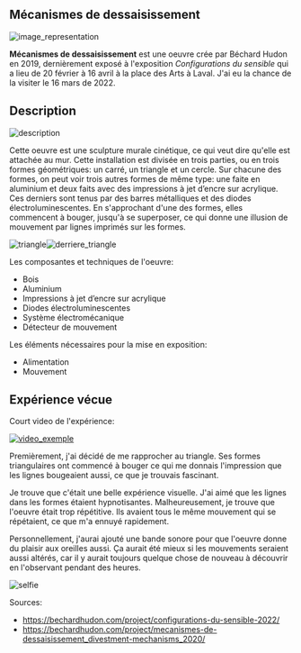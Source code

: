 ## Mécanismes de dessaisissement
![image_representation](/bechard_hudon/medias/image_representation.png)

__Mécanismes de dessaisissement__ est une oeuvre crée par Béchard Hudon en 2019, dernièrement exposé à l'exposition *Configurations du sensible* qui a lieu de 20 février à 16 avril à la place des Arts à Laval. J'ai eu la chance de la visiter le 16 mars de 2022.

## Description 

![description](/bechard_hudon/medias/description.png)

Cette oeuvre est une sculpture murale cinétique, ce qui veut dire qu'elle est attachée au mur. Cette installation est divisée en trois parties, ou en trois formes géométriques: un carré, un triangle et un cercle. Sur chacune des formes, on peut voir trois autres formes de même type: une faite en aluminium et deux faits avec des impressions à jet d’encre sur acrylique. Ces derniers sont tenus par des barres métalliques et des diodes électroluminescentes. En s'approchant d'une des formes, elles commencent à bouger, jusqu'à se superposer, ce qui donne une illusion de mouvement par lignes imprimés sur les formes. 

![triangle](/bechard_hudon/medias/triangle.png)![derriere_triangle](/bechard_hudon/medias/derriere_triangle.png)

Les composantes et techniques de l'oeuvre:
- Bois
- Aluminium
- Impressions à jet d’encre sur acrylique
- Diodes électroluminescentes
- Système électromécanique
- Détecteur de mouvement

Les éléments nécessaires pour la mise en exposition:
- Alimentation
- Mouvement

## Expérience vécue
Court video de l'expérience:

[![video_exemple](https://img.youtube.com/vi/80E5bZymAro/0.jpg)](https://www.youtube.com/watch?v=80E5bZymAro)

Premièrement, j'ai décidé de me rapprocher au triangle. Ses formes triangulaires ont commencé à bouger ce qui me donnais l'impression que les lignes bougeaient aussi, ce que je trouvais fascinant.  

Je trouve que c'était une belle expérience visuelle. J'ai aimé que les lignes dans les formes étaient hypnotisantes. Malheureusement, je trouve que l'oeuvre était trop répétitive. Ils avaient tous le même mouvement qui se répétaient, ce que m'a ennuyé rapidement.

Personnellement, j'aurai ajouté une bande sonore pour que l'oeuvre donne du plaisir aux oreilles aussi. Ça aurait été mieux si les mouvements seraient aussi altérés, car il y aurait toujours quelque chose de nouveau à découvrir en l'observant pendant des heures. 


![selfie](/bechard_hudon/medias/selfie.png)


Sources: 
- https://bechardhudon.com/project/configurations-du-sensible-2022/
- https://bechardhudon.com/project/mecanismes-de-dessaisissement_divestment-mechanisms_2020/





